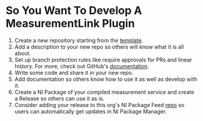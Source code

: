 # So You Want To Develop A MeasurementLink Plugin
1. Create a new repository starting from the [template](https://github.com/NI-MeasurementLink-Plug-Ins/measlink-repo-template).
2. Add a description to your new repo so others will know what it is all about.
3. Set up branch protection rules like require approvals for PRs and linear history. For more, check out GitHub's [documentation](https://docs.github.com/en/repositories/configuring-branches-and-merges-in-your-repository/managing-protected-branches/managing-a-branch-protection-rule).
4. Write some code and share it in your new repo.
5. Add documentation so others know how to use it as well as develop with it.
6. Create a NI Package of your compiled measurement service and create a Release so others can use it as is.
7. Consider adding your release to this org's NI Package Feed [repo](https://github.com/NI-MeasurementLink-Plug-Ins/package-manager-feeds) so users can automatically get updates in NI Package Manager.